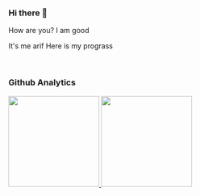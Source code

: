 ### Hi there 👋
How are you? I am good


It's me arif Here is my prograss

<br>

### Github Analytics
<p align="left">
  <a href="https://github.com/arif332">
    <img height="180em" src="https://github-readme-stats-eight-theta.vercel.app/api?username=arif332&show_icons=true&theme=algolia&include_all_commits=true&count_private=true"/>
    <img height="180em" src="https://github-readme-stats-eight-theta.vercel.app/api/top-langs/?username=arif332&layout=compact&langs_count=20&theme=algolia&include_all_commits=true&count_private=true"/>
  </a>
</p>
